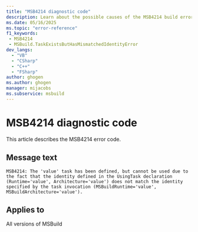 ```yaml
---
title: "MSB4214 diagnostic code"
description: Learn about the possible causes of the MSB4214 build error, and get troubleshooting tips.
ms.date: 05/16/2025
ms.topic: "error-reference"
f1_keywords:
 - MSB4214
 - MSBuild.TaskExistsButHasMismatchedIdentityError
dev_langs:
  - "VB"
  - "CSharp"
  - "C++"
  - "FSharp"
author: ghogen
ms.author: ghogen
manager: mijacobs
ms.subservice: msbuild
---
```


# MSB4214 diagnostic code

<!-- :::ErrorDefinitionDescription::: -->
<!-- :::editable-content name="introDescription"::: -->
This article describes the MSB4214 error code.
<!-- :::editable-content-end::: -->

## Message text

<!-- :::editable-content name="messageText"::: -->
`MSB4214: The 'value' task has been defined, but cannot be used due to the fact that the identity defined in the UsingTask declaration (Runtime='value', Architecture='value') does not match the identity specified by the task invocation (MSBuildRuntime='value', MSBuildArchitecture='value').`
<!-- :::editable-content-end::: -->
<!-- MSB4214: The "{0}" task has been defined, but cannot be used due to the fact that the identity defined in the UsingTask declaration (Runtime="{1}", Architecture="{2}") does not match the identity specified by the task invocation (MSBuildRuntime="{3}", MSBuildArchitecture="{4}"). -->

<!-- :::editable-content name="postOutputDescription"::: -->
<!--
{StrBegin="MSB4214: "}LOCALIZATION: Runtime, Architecture, MSBuildRuntime, and MSBuildArchitecture should not be localized.
-->
<!-- :::editable-content-end::: -->
<!-- :::ErrorDefinitionDescription-end::: -->

## Applies to

All versions of MSBuild
